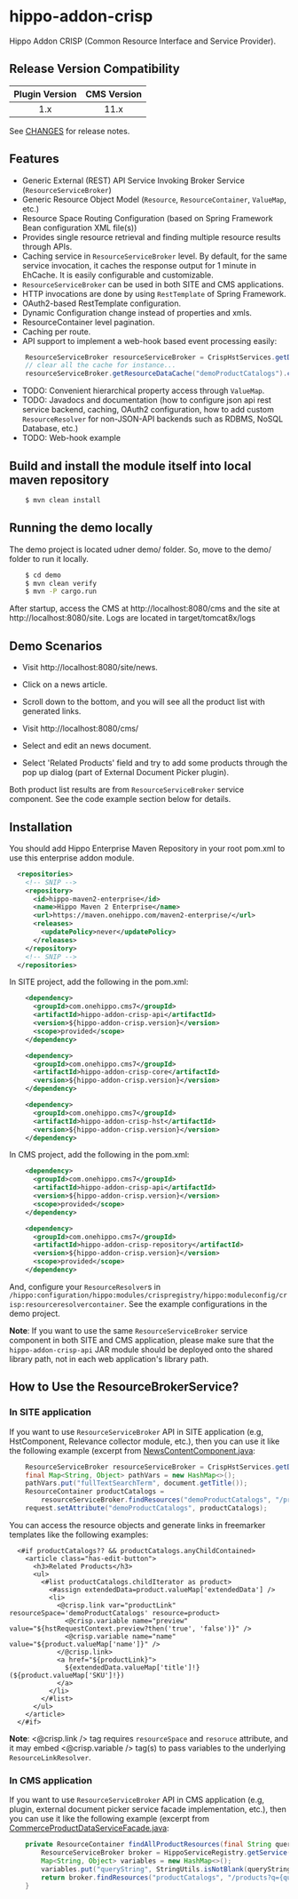 # hippo-addon-crisp

Hippo Addon CRISP (Common Resource Interface and Service Provider).

## Release Version Compatibility

| Plugin Version | CMS Version  |
|:--------------:|:------------:|
| 1.x            | 11.x         |

See [CHANGES](CHANGES.md) for release notes.

## Features

- Generic External (REST) API Service Invoking Broker Service (```ResourceServiceBroker```)
- Generic Resource Object Model (```Resource```, ```ResourceContainer```, ```ValueMap```, etc.)
- Resource Space Routing Configuration (based on Spring Framework Bean configuration XML file(s))
- Provides single resource retrieval and finding multiple resource results through APIs.
- Caching service in ```ResourceServiceBroker``` level. By default, for the same service invocation, it caches
  the response output for 1 minute in EhCache. It is easily configurable and customizable.
- ```ResourceServiceBroker``` can be used in both SITE and CMS applications.
- HTTP invocations are done by using ```RestTemplate``` of Spring Framework.
- OAuth2-based RestTemplate configuration.
- Dynamic Configuration change instead of properties and xmls.
- ResourceContainer level pagination.
- Caching per route.
- API support to implement a web-hook based event processing easily:

```java
    ResourceServiceBroker resourceServiceBroker = CrispHstServices.getDefaultResourceServiceBroker();
    // clear all the cache for instance...
    resourceServiceBroker.getResourceDataCache("demoProductCatalogs").clear();
```

- TODO: Convenient hierarchical property access through ```ValueMap```.
- TODO: Javadocs and documentation (how to configure json api rest service backend, caching, OAuth2 configuration, how to add custom ```ResourceResolver``` for non-JSON-API backends such as RDBMS, NoSQL Database, etc.)
- TODO: Web-hook example

## Build and install the module itself into local maven repository

```bash
    $ mvn clean install
```

## Running the demo locally

The demo project is located udner demo/ folder. So, move to the demo/ folder to run it locally.

```bash
    $ cd demo
    $ mvn clean verify
    $ mvn -P cargo.run
```

After startup, access the CMS at http://localhost:8080/cms and the site at http://localhost:8080/site.
Logs are located in target/tomcat8x/logs

## Demo Scenarios

- Visit http://localhost:8080/site/news.
- Click on a news article.
- Scroll down to the bottom, and you will see all the product list with generated links.

- Visit http://localhost:8080/cms/
- Select and edit an news document.
- Select 'Related Products' field and try to add some products through the pop up dialog (part of External Document Picker plugin).

Both product list results are from ```ResourceServiceBroker``` service component. See the code example section below for details.

## Installation

You should add Hippo Enterprise Maven Repository in your root pom.xml to use this enterprise addon module.

```xml
  <repositories>
    <!-- SNIP -->
    <repository>
      <id>hippo-maven2-enterprise</id>
      <name>Hippo Maven 2 Enterprise</name>
      <url>https://maven.onehippo.com/maven2-enterprise/</url>
      <releases>
        <updatePolicy>never</updatePolicy>
      </releases>
    </repository>
    <!-- SNIP -->
  </repositories>
```

In SITE project, add the following in the pom.xml:

```xml
    <dependency>
      <groupId>com.onehippo.cms7</groupId>
      <artifactId>hippo-addon-crisp-api</artifactId>
      <version>${hippo-addon-crisp.version}</version>
      <scope>provided</scope>
    </dependency>

    <dependency>
      <groupId>com.onehippo.cms7</groupId>
      <artifactId>hippo-addon-crisp-core</artifactId>
      <version>${hippo-addon-crisp.version}</version>
    </dependency>

    <dependency>
      <groupId>com.onehippo.cms7</groupId>
      <artifactId>hippo-addon-crisp-hst</artifactId>
      <version>${hippo-addon-crisp.version}</version>
    </dependency>
```

In CMS project, add the following in the pom.xml:

```xml
    <dependency>
      <groupId>com.onehippo.cms7</groupId>
      <artifactId>hippo-addon-crisp-api</artifactId>
      <version>${hippo-addon-crisp.version}</version>
      <scope>provided</scope>
    </dependency>

    <dependency>
      <groupId>com.onehippo.cms7</groupId>
      <artifactId>hippo-addon-crisp-repository</artifactId>
      <version>${hippo-addon-crisp.version}</version>
      <scope>provided</scope>
    </dependency>
```


And, configure your ```ResourceResolver```s in ```/hippo:configuration/hippo:modules/crispregistry/hippo:moduleconfig/crisp:resourceresolvercontainer```.
See the example configurations in the demo project.

**Note**: If you want to use the same ```ResourceServiceBroker``` service component in both SITE and CMS application,
please make sure that the ```hippo-addon-crisp-api``` JAR module should be deployed onto the shared library path, not in each web application's library path.

## How to Use the ResourceBrokerService?

### In SITE application

If you want to use ```ResourceServiceBroker``` API in SITE application (e.g, HstComponent, Relevance collector module, etc.),
then you can use it like the following example (excerpt from [NewsContentComponent.java](demo/site/src/main/java/org/onehippo/cms7/crisp/demo/components/NewsContentComponent.java):

```java
    ResourceServiceBroker resourceServiceBroker = CrispHstServices.getDefaultResourceServiceBroker();
    final Map<String, Object> pathVars = new HashMap<>();
    pathVars.put("fullTextSearchTerm", document.getTitle());
    ResourceContainer productCatalogs =
        resourceServiceBroker.findResources("demoProductCatalogs", "/products?q={fullTextSearchTerm}", pathVars);
    request.setAttribute("demoProductCatalogs", productCatalogs);
```

You can access the resource objects and generate links in freemarker templates like the following examples:

```
  <#if productCatalogs?? && productCatalogs.anyChildContained>
    <article class="has-edit-button">
      <h3>Related Products</h3>
      <ul>
        <#list productCatalogs.childIterator as product>
          <#assign extendedData=product.valueMap['extendedData'] />
          <li>
            <@crisp.link var="productLink" resourceSpace='demoProductCatalogs' resource=product>
              <@crisp.variable name="preview" value="${hstRequestContext.preview?then('true', 'false')}" />
              <@crisp.variable name="name" value="${product.valueMap['name']}" />
            </@crisp.link>
            <a href="${productLink}">
              ${extendedData.valueMap['title']!} (${product.valueMap['SKU']!})
            </a>
          </li>
        </#list>
      </ul>
    </article>
  </#if>
```

**Note**: <@crisp.link /> tag requires ```resourceSpace``` and ```resoruce``` attribute, and it may embed
<@crisp.variable /> tag(s) to pass variables to the underlying ```ResourceLinkResolver```.

### In CMS application

If you want to use ```ResourceServiceBroker``` API in CMS application (e.g, plugin, external document picker
service facade implementation, etc.), then you can use it like the following example
(excerpt from [CommerceProductDataServiceFacade.java](demo/cms/src/main/java/org/onehippo/cms7/crisp/demo/cms/plugin/CommerceProductDataServiceFacade.java):

```java
    private ResourceContainer findAllProductResources(final String queryString) {
        ResourceServiceBroker broker = HippoServiceRegistry.getService(ResourceServiceBroker.class);
        Map<String, Object> variables = new HashMap<>();
        variables.put("queryString", StringUtils.isNotBlank(queryString) ? queryString : "");
        return broker.findResources("productCatalogs", "/products?q={queryString}", variables);
    }
```
